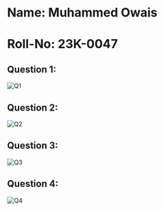 # Name: Muhammed Owais
# Roll-No: 23K-0047

## Question 1:
![Q1](https://github.com/Muhammed-Owais01/PfFall23/assets/83649329/4496d068-f826-40c6-854f-b3d858f17260)

## Question 2:
![Q2](https://github.com/Muhammed-Owais01/PfFall23/assets/83649329/bab19731-19ed-4671-ab4c-e264e81fe89b)

## Question 3:
![Q3](https://github.com/Muhammed-Owais01/PfFall23/assets/83649329/fe30525b-b4ee-469e-b075-c8bc43da962d)

## Question 4:
![Q4](https://github.com/Muhammed-Owais01/PfFall23/assets/83649329/a82e6a7f-c097-473e-b799-833b28f4f667)
